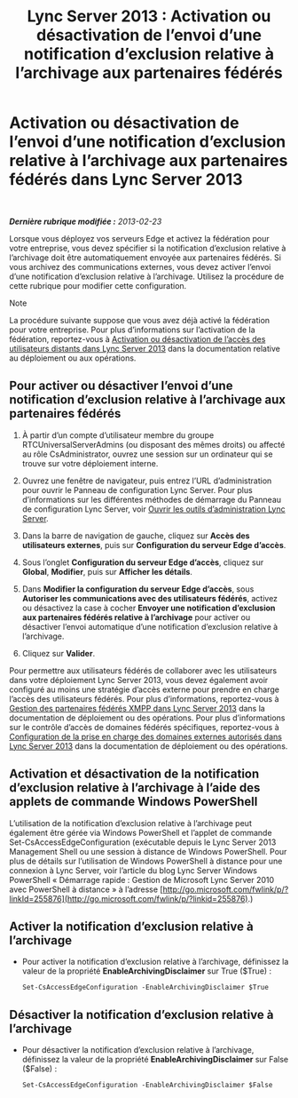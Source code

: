 ﻿---
title: 'Lync Server 2013 : Activation ou désactivation de l’envoi d’une notification d’exclusion relative à l’archivage aux partenaires fédérés'
TOCTitle: Activation ou désactivation de l’envoi d’une notification d’exclusion relative à l’archivage aux partenaires fédérés
ms:assetid: c8e9a2fa-9dc1-4e4d-919f-56ece8004864
ms:mtpsurl: https://technet.microsoft.com/fr-fr/library/Gg182584(v=OCS.15)
ms:contentKeyID: 49298841
ms.date: 05/20/2016
mtps_version: v=OCS.15
ms.translationtype: HT
---

# Activation ou désactivation de l’envoi d’une notification d’exclusion relative à l’archivage aux partenaires fédérés dans Lync Server 2013

 

_**Dernière rubrique modifiée :** 2013-02-23_

Lorsque vous déployez vos serveurs Edge et activez la fédération pour votre entreprise, vous devez spécifier si la notification d’exclusion relative à l’archivage doit être automatiquement envoyée aux partenaires fédérés. Si vous archivez des communications externes, vous devez activer l’envoi d’une notification d’exclusion relative à l’archivage. Utilisez la procédure de cette rubrique pour modifier cette configuration.

> [!note]  
> La procédure suivante suppose que vous avez déjà activé la fédération pour votre entreprise. Pour plus d’informations sur l’activation de la fédération, reportez-vous à <a href="lync-server-2013-enable-or-disable-remote-user-access.md">Activation ou désactivation de l’accès des utilisateurs distants dans Lync Server 2013</a> dans la documentation relative au déploiement ou aux opérations.

## Pour activer ou désactiver l’envoi d’une notification d’exclusion relative à l’archivage aux partenaires fédérés

1.  À partir d’un compte d’utilisateur membre du groupe RTCUniversalServerAdmins (ou disposant des mêmes droits) ou affecté au rôle CsAdministrator, ouvrez une session sur un ordinateur qui se trouve sur votre déploiement interne.

2.  Ouvrez une fenêtre de navigateur, puis entrez l’URL d’administration pour ouvrir le Panneau de configuration Lync Server. Pour plus d’informations sur les différentes méthodes de démarrage du Panneau de configuration Lync Server, voir [Ouvrir les outils d’administration Lync Server](lync-server-2013-open-lync-server-administrative-tools.md).

3.  Dans la barre de navigation de gauche, cliquez sur **Accès des utilisateurs externes**, puis sur **Configuration du serveur Edge d’accès**.

4.  Sous l’onglet **Configuration du serveur Edge d’accès**, cliquez sur **Global**, **Modifier**, puis sur **Afficher les détails**.

5.  Dans **Modifier la configuration du serveur Edge d’accès**, sous **Autoriser les communications avec des utilisateurs fédérés**, activez ou désactivez la case à cocher **Envoyer une notification d’exclusion aux partenaires fédérés relative à l’archivage** pour activer ou désactiver l’envoi automatique d’une notification d’exclusion relative à l’archivage.

6.  Cliquez sur **Valider**.

Pour permettre aux utilisateurs fédérés de collaborer avec les utilisateurs dans votre déploiement Lync Server 2013, vous devez également avoir configuré au moins une stratégie d’accès externe pour prendre en charge l’accès des utilisateurs fédérés. Pour plus d’informations, reportez-vous à [Gestion des partenaires fédérés XMPP dans Lync Server 2013](lync-server-2013-manage-xmpp-federated-partners-for-your-organization.md) dans la documentation de déploiement ou des opérations. Pour plus d’informations sur le contrôle d’accès de domaines fédérés spécifiques, reportez-vous à [Configuration de la prise en charge des domaines externes autorisés dans Lync Server 2013](lync-server-2013-configure-support-for-allowed-external-domains.md) dans la documentation de déploiement ou des opérations.

## Activation et désactivation de la notification d’exclusion relative à l’archivage à l’aide des applets de commande Windows PowerShell

L’utilisation de la notification d’exclusion relative à l’archivage peut également être gérée via Windows PowerShell et l’applet de commande Set-CsAccessEdgeConfiguration (exécutable depuis le Lync Server 2013 Management Shell ou une session à distance de Windows PowerShell. Pour plus de détails sur l’utilisation de Windows PowerShell à distance pour une connexion à Lync Server, voir l’article du blog Lync Server Windows PowerShell « Démarrage rapide : Gestion de Microsoft Lync Server 2010 avec PowerShell à distance » à l’adresse [http://go.microsoft.com/fwlink/p/?linkId=255876](http://go.microsoft.com/fwlink/p/?linkid=255876).)

## Activer la notification d’exclusion relative à l’archivage

  - Pour activer la notification d’exclusion relative à l’archivage, définissez la valeur de la propriété **EnableArchivingDisclaimer** sur True ($True) :
    
        Set-CsAccessEdgeConfiguration -EnableArchivingDisclaimer $True

## Désactiver la notification d’exclusion relative à l’archivage

  - Pour désactiver la notification d’exclusion relative à l’archivage, définissez la valeur de la propriété **EnableArchivingDisclaimer** sur False ($False) :
    
        Set-CsAccessEdgeConfiguration -EnableArchivingDisclaimer $False

